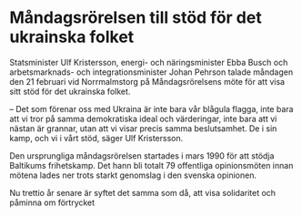 # Måndagsrörelsen till stöd för det ukrainska folket

Statsminister Ulf Kristersson, energi\- och näringsminister Ebba Busch och arbetsmarknads\- och integrationsminister Johan Pehrson talade måndagen den 21 februari vid Norrmalmstorg på Måndagsrörelsens möte för att visa sitt stöd för det ukrainska folket.


– Det som förenar oss med Ukraina är inte bara vår blågula flagga, inte bara att vi tror på samma demokratiska ideal och värderingar, inte bara att vi nästan är grannar, utan att vi visar precis samma beslutsamhet. De i sin kamp, och vi i vårt stöd, säger Ulf Kristersson.

Den ursprungliga måndagsrörelsen startades i mars 1990 för att stödja Baltikums frihetskamp. Det hann bli totalt 79 offentliga opinionsmöten innan mötena lades ner trots starkt genomslag i den svenska opinionen.

Nu trettio år senare är syftet det samma som då, att visa solidaritet och påminna om förtrycket
